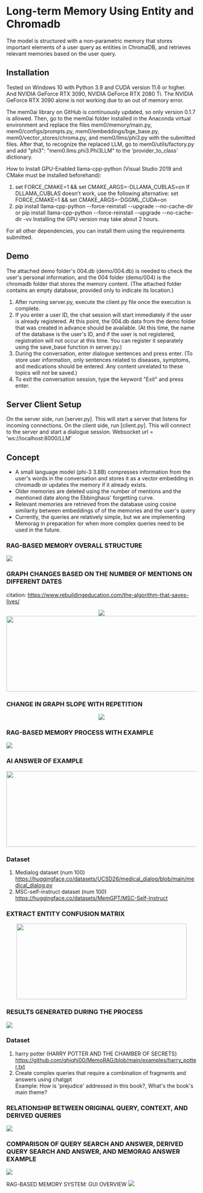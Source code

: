 # Long-term Memory Using Entity and Chromadb
The model is structured with a non-parametric memory that stores important elements of a user query as entities in ChromaDB, and retrieves relevant memories based on the user query.

## Installation
Tested on Windows 10 with Python 3.9 and CUDA version 11.6 or higher. And NVIDIA GeForce RTX 3090, NVIDIA GeForce RTX 2080 Ti.
The NVIDIA GeForce RTX 3090 alone is not working due to an out of memory error.

The mem0ai library on GitHub is continuously updated, so only version 0.1.7 is allowed. 
Then, go to the mem0ai folder installed in the Anaconda virtual environment and replace the files mem0/memory/main.py, mem0/configs/prompts.py, mem0/embeddings/bge_base.py, mem0/vector_stores/chroma.py, and mem0/llms/phi3.py with the submitted files.
After that, to recognize the replaced LLM, go to mem0/utils/factory.py and add "phi3": "mem0.llms.phi3.Phi3LLM" to the ‘provider_to_class’ dictionary.

How to Install GPU-Enabled llama-cpp-python (Visual Studio 2019 and CMake must be installed beforehand):
1. set FORCE_CMAKE=1 && set CMAKE_ARGS=-DLLAMA_CUBLAS=on
If DLLAMA_CUBLAS doesn’t work, use the following alternative: set FORCE_CMAKE=1 && set CMAKE_ARGS=-DGGML_CUDA=on
2. pip install llama-cpp-python --force-reinstall --upgrade --no-cache-dir  or  pip install llama-cpp-python --force-reinstall --upgrade --no-cache-dir -vv
Installing the GPU version may take about 2 hours.

For all other dependencies, you can install them using the requirements submitted.

## Demo
The attached demo folder's 004.db (demo/004.db) is needed to check the user's personal information, and the 004 folder (demo/004) is the chromadb folder that stores the memory content. (The attached folder contains an empty database, provided only to indicate its location.)
1. After running server.py, execute the client.py file once the execution is complete.
2. If you enter a user ID, the chat session will start immediately if the user is already registered. At this point, the 004.db data from the demo folder that was created in advance should be available. (At this time, the name of the database is the user's ID, and if the user is not registered, registration will not occur at this time. You can register it separately using the save_base function in server.py.)
3. During the conversation, enter dialogue sentences and press enter. (To store user information, only sentences related to diseases, symptoms, and medications should be entered. Any content unrelated to these topics will not be saved.)
4. To exit the conversation session, type the keyword "Exit" and press enter.

## Server Client Setup
On the server side, run [server.py]. This will start a server that listens for incoming connections.
On the client side, run [client.py]. This will connect to the server and start a dialogue session.
Websocket url = ‘ws://localhost:8000/LLM’ 


## Concept

- A small language model (phi-3 3.8B) compresses information from the user's words in the conversation and stores it as a vector embedding in chromadb or updates the memory if it already exists.
- Older memories are deleted using the number of mentions and the mentioned date along the Ebbinghaus' forgetting curve.
- Relevant memories are retrieved from the database using cosine similarity between embeddings of of the memories and the user's query
- Currently, the queries are relatively simple, but we are implementing Memorag in preparation for when more complex queries need to be used in the future.

### RAG-BASED MEMORY OVERALL STRUCTURE
<img src="./images/RAG_based_memory_overview.png"/>

### GRAPH CHANGES BASED ON THE NUMBER OF MENTIONS ON DIFFERENT DATES
citation: https://www.rebuildingeducation.com/the-algorithm-that-saves-lives/
<p align="center">
<img src="./images/forget_rep.png"/> 
<img src="./images/forgetting_memory.png" width="600" height="200" /> 
</p>


### CHANGE IN GRAPH SLOPE WITH REPETITION
<p align="center">
<img src="./images/graph_change.png"/>
</p>

### RAG-BASED MEMORY PROCESS WITH EXAMPLE
<img src="./images/RAG_based_memory_process.png"/>

### AI ANSWER OF EXAMPLE

<p align="center">
<img src="./images/ai_answer.png" width="650" height="200"/>
</p>

### __Dataset__   
1. Medialog dataset (num 100) 
https://huggingface.co/datasets/UCSD26/medical_dialog/blob/main/medical_dialog.py  
2. MSC-self-instruct dataset (num 100)  
https://huggingface.co/datasets/MemGPT/MSC-Self-Instruct

### EXTRACT ENTITY CONFUSION MATRIX  
<p align="center">
<img src="./images/extract_entity_confusion_matrix.png" width="450" height="200"/>
</p>

### RESULTS GENERATED DURING THE PROCESS
<img src="./images/example.png"/>


### __Dataset__ 
1. harry potter (HARRY POTTER AND THE CHAMBER OF SECRETS)
https://github.com/qhjqhj00/MemoRAG/blob/main/examples/harry_potter.txt
2. Create complex queries that require a combination of fragments and answers using chatgpt  
Example: How is 'prejudice' addressed in this book?, What's the book's main theme? 

### RELATIONSHIP BETWEEN ORIGINAL QUERY, CONTEXT, AND DERIVED QUERIES
<img src="./images/relation.png"/>

### COMPARISON OF QUERY SEARCH AND ANSWER, DERIVED QUERY SEARCH AND ANSWER, AND MEMORAG ANSWER EXAMPLE
<img src="./images/derived_query_example.png"/>

RAG-BASED MEMORY SYSTEM: GUI OVERVIEW
<img src="./images/GUI_OVERVIEW.png"/>
